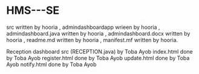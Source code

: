# HMS---SE



src written by hooria ,
admindashboardapp wrieen by hooria ,
admindashboard.java written by hooria ,
admindashboard.docx written by hooria ,
readme.md written by hooria ,
manifest.mf written by hooria.


Reception dashboard src (RECEPTION.java) by Toba Ayob
index.html done by Toba Ayob
register.html done by Toba Ayob
update.html done by Toba Ayob
notify.html done by Toba Ayob



